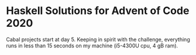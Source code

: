 # Haskell Solutions for Advent of Code 2020

Cabal projects start at day 5. Keeping in spirit with the challenge, everything
runs in less than 15 seconds on my machine (i5-4300U cpu, 4 gB ram).

